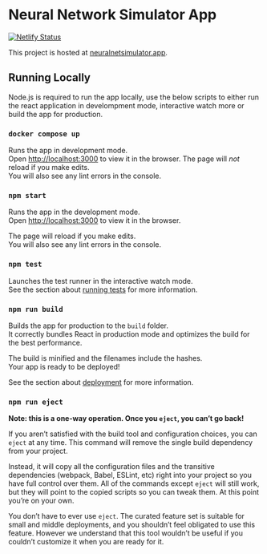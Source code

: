# Neural Network Simulator App

[![Netlify Status](https://api.netlify.com/api/v1/badges/c008f2a8-79c4-4962-804c-8412f9c8c5e3/deploy-status)](https://app.netlify.com/sites/romantic-cori-49638d/deploys)

This project is hosted at [neuralnetsimulator.app](https://www.neuralnetsimulator.app/).

## 

## Running Locally

Node.js is required to run the app locally, use the below scripts to either run the react application in develompment mode, interactive watch more or build the app for production.

### `docker compose up`

Runs the app in development mode.\
Open [http://localhost:3000](http://localhost:3000) to view it in the browser.
The page will *not* reload if you make edits.\
You will also see any lint errors in the console.

### `npm start`

Runs the app in the development mode.\
Open [http://localhost:3000](http://localhost:3000) to view it in the browser.

The page will reload if you make edits.\
You will also see any lint errors in the console.

### `npm test`

Launches the test runner in the interactive watch mode.\
See the section about [running tests](https://facebook.github.io/create-react-app/docs/running-tests) for more information.

### `npm run build`

Builds the app for production to the `build` folder.\
It correctly bundles React in production mode and optimizes the build for the best performance.

The build is minified and the filenames include the hashes.\
Your app is ready to be deployed!

See the section about [deployment](https://facebook.github.io/create-react-app/docs/deployment) for more information.

### `npm run eject`

**Note: this is a one-way operation. Once you `eject`, you can’t go back!**

If you aren’t satisfied with the build tool and configuration choices, you can `eject` at any time. This command will remove the single build dependency from your project.

Instead, it will copy all the configuration files and the transitive dependencies (webpack, Babel, ESLint, etc) right into your project so you have full control over them. All of the commands except `eject` will still work, but they will point to the copied scripts so you can tweak them. At this point you’re on your own.

You don’t have to ever use `eject`. The curated feature set is suitable for small and middle deployments, and you shouldn’t feel obligated to use this feature. However we understand that this tool wouldn’t be useful if you couldn’t customize it when you are ready for it.
